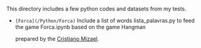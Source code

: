 This directory includes a few python codes and datasets from my tests.

*   `[Forca](/Python/Forca)` Include a list of words lista_palavras.py to feed the game Forca.ipynb based on the game Hangman
        

    prepared by the
    [Cristiano Mizael](https://github.com/crisMizael).
